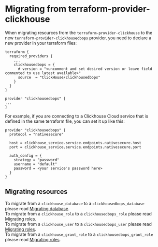 # Migrating from terraform-provider-clickhouse

When migrating resources from the `terraform-provider-clickhouse` to the new `terraform-provider-clickhousedbops` provider, you need to declare a new provider in your terraform files:

```
terraform {
  required_providers {
    ...
    clickhousedbops = {
      # version = "<uncomment and set desired version or leave field commented to use latest available>"
      source  = "ClickHouse/clickhousedbops"
    }
  }
}

provider "clickhousedbops" {
...
}
```

For example, if you are connecting to a Clickhouse Cloud service that is defined in the same terraform file, you can set it up like this:

```
provider "clickhousedbops" {
  protocol = "nativesecure"

  host = clickhouse_service.service.endpoints.nativesecure.host
  port = clickhouse_service.service.endpoints.nativesecure.port

  auth_config = {
    strategy = "password"
    username = "default"
    password = <your service's password here>
  }
}
```

## Migrating resources

To migrate from a `clickhouse_database` to a `clickhousedbops_database` please read [Migrating database](https://github.com/ClickHouse/terraform-provider-clickhousedbops/blob/main/migrating/database.md).  
To migrate from a `clickhouse_role` to a `clickhousedbops_role` please read [Migrating roles](https://github.com/ClickHouse/terraform-provider-clickhousedbops/blob/main/migrating/role.md).  
To migrate from a `clickhouse_user` to a `clickhousedbops_user` please read [Migrating roles](https://github.com/ClickHouse/terraform-provider-clickhousedbops/blob/main/migrating/user.md).  
To migrate from a `clickhouse_grant_role` to a `clickhousedbops_grant_role` please read [Migrating roles](https://github.com/ClickHouse/terraform-provider-clickhousedbops/blob/main/migrating/grantrole.md).  
